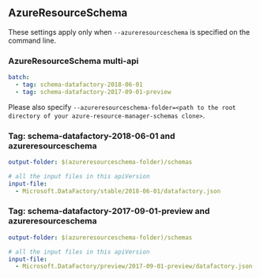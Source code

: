 ## AzureResourceSchema

These settings apply only when `--azureresourceschema` is specified on the command line.

### AzureResourceSchema multi-api

``` yaml $(azureresourceschema) && $(multiapi)
batch:
  - tag: schema-datafactory-2018-06-01
  - tag: schema-datafactory-2017-09-01-preview

```

Please also specify `--azureresourceschema-folder=<path to the root directory of your azure-resource-manager-schemas clone>`.

### Tag: schema-datafactory-2018-06-01 and azureresourceschema

``` yaml $(tag) == 'schema-datafactory-2018-06-01' && $(azureresourceschema)
output-folder: $(azureresourceschema-folder)/schemas

# all the input files in this apiVersion
input-file:
  - Microsoft.DataFactory/stable/2018-06-01/datafactory.json

```

### Tag: schema-datafactory-2017-09-01-preview and azureresourceschema

``` yaml $(tag) == 'schema-datafactory-2017-09-01-preview' && $(azureresourceschema)
output-folder: $(azureresourceschema-folder)/schemas

# all the input files in this apiVersion
input-file:
  - Microsoft.DataFactory/preview/2017-09-01-preview/datafactory.json

```
